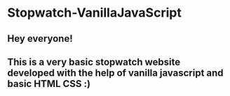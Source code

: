# Stopwatch-VanillaJavaScript


## Hey everyone!
## This is a very basic stopwatch website developed with the help of vanilla javascript and basic HTML CSS :) 

